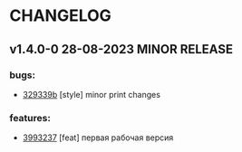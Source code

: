 # CHANGELOG
## v1.4.0-0 28-08-2023 MINOR RELEASE
### bugs:
- [329339b](./commit/329339b889be94ef3b2bb9372dae65fb7edac384) [style] minor print changes
  

### features:
- [3993237](./commit/399323781e60845026c843366a3cd9407fc4c761) [feat] первая рабочая версия
  
